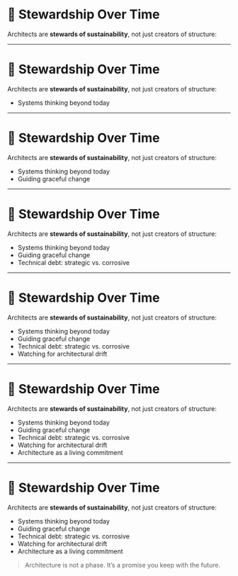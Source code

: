 # 🌱 Stewardship Over Time

Architects are **stewards of sustainability**, not just creators of structure:

<!-- 
This slide introduces architecture as a long-term responsibility—not a one-time design task.  

Ask the group: Who’s accountable for your system *a year* after launch? Is anyone?

Emphasize: Architecture isn’t just an artifact—it’s a relationship over time.
-->

---

# 🌱 Stewardship Over Time

Architects are **stewards of sustainability**, not just creators of structure:

- Systems thinking beyond today
<!-- 
Architects must zoom out and ask: How will this evolve? What are we locking in? Who carries this forward?  
Systems thinking means seeing dependencies, ecosystems, and second-order effects before they surprise you.  
Ask: What are the invisible assumptions your system is making?
-->

---

# 🌱 Stewardship Over Time

Architects are **stewards of sustainability**, not just creators of structure:

- Systems thinking beyond today
- Guiding graceful change
<!-- 
Stewardship means guiding systems through change: tech shifts, org reshuffles, scaling demands.  
It’s not about resisting change—it’s about absorbing it without collapse.  
Sometimes the role is protector; sometimes, it’s adapter.
-->

---

# 🌱 Stewardship Over Time

Architects are **stewards of sustainability**, not just creators of structure:

- Systems thinking beyond today
- Guiding graceful change
- Technical debt: strategic vs. corrosive
<!-- 
Not all debt is bad—but unacknowledged debt erodes trust and velocity.  
Architects help identify, prioritize, and explain why paying down debt matters.  
Debt should be deliberate, visible, and manageable.
-->


---

# 🌱 Stewardship Over Time

Architects are **stewards of sustainability**, not just creators of structure:

- Systems thinking beyond today
- Guiding graceful change
- Technical debt: strategic vs. corrosive
- Watching for architectural drift
<!-- 
Over time, systems drift from their intended shape.  
Architects must assess: Does the current reality reflect our principles, patterns, and purpose?  
Drift becomes danger when it leads to fragility or misalignment.
-->

---

# 🌱 Stewardship Over Time

Architects are **stewards of sustainability**, not just creators of structure:

- Systems thinking beyond today
- Guiding graceful change
- Technical debt: strategic vs. corrosive
- Watching for architectural drift
- Architecture as a living commitment
<!-- 
Stewardship is a form of care—ownership that lasts beyond initial design.  
Great architects tend the lifecycle: from build, to scale, to sunset.  
They are memory-keepers and caretakers of coherence.
-->


---

# 🌱 Stewardship Over Time

Architects are **stewards of sustainability**, not just creators of structure:

- Systems thinking beyond today
- Guiding graceful change
- Technical debt: strategic vs. corrosive
- Watching for architectural drift
- Architecture as a living commitment

> Architecture is not a phase. It’s a promise you keep with the future.

<!-- 
Wrap-up Notes:

Close with the reminder: The true test of architecture isn’t just the launch—it’s the aftermath.  

Ask the group:  
- How often do you revisit your architecture after shipping?  
- Where have you seen drift, debt, or degradation set in?

Preview: In the next section, we’ll explore how facilitation connects architectural stewardship with team alignment—because no steward acts alone.
-->

